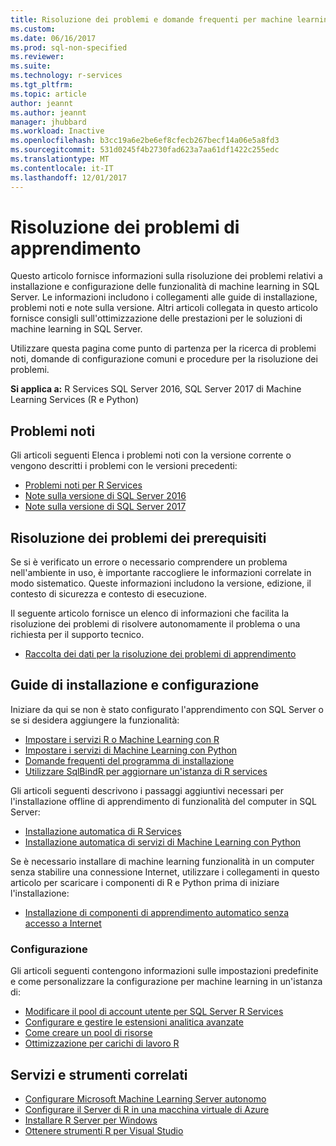 ```yaml
---
title: Risoluzione dei problemi e domande frequenti per machine learning in SQL Server | Documenti Microsoft
ms.custom: 
ms.date: 06/16/2017
ms.prod: sql-non-specified
ms.reviewer: 
ms.suite: 
ms.technology: r-services
ms.tgt_pltfrm: 
ms.topic: article
author: jeannt
ms.author: jeannt
manager: jhubbard
ms.workload: Inactive
ms.openlocfilehash: b3cc19a6e2be6ef8cfecb267becf14a06e5a8fd3
ms.sourcegitcommit: 531d0245f4b2730fad623a7aa61df1422c255edc
ms.translationtype: MT
ms.contentlocale: it-IT
ms.lasthandoff: 12/01/2017
---
```

# <a name="troubleshoot-machine-learning"></a>Risoluzione dei problemi di apprendimento

Questo articolo fornisce informazioni sulla risoluzione dei problemi relativi a installazione e configurazione delle funzionalità di machine learning in SQL Server. Le informazioni includono i collegamenti alle guide di installazione, problemi noti e note sulla versione. Altri articoli collegata in questo articolo fornisce consigli sull'ottimizzazione delle prestazioni per le soluzioni di machine learning in SQL Server.

Utilizzare questa pagina come punto di partenza per la ricerca di problemi noti, domande di configurazione comuni e procedure per la risoluzione dei problemi.

**Si applica a:** R Services SQL Server 2016, SQL Server 2017 di Machine Learning Services (R e Python)

## <a name="known-issues"></a>Problemi noti

Gli articoli seguenti Elenca i problemi noti con la versione corrente o vengono descritti i problemi con le versioni precedenti:

+ [Problemi noti per R Services](../advanced-analytics/known-issues-for-sql-server-machine-learning-services.md)
+ [Note sulla versione di SQL Server 2016](../sql-server/sql-server-2016-release-notes.md)
+ [Note sulla versione di SQL Server 2017](../sql-server/sql-server-2017-release-notes.md)

## <a name="troubleshooting-prerequisites"></a>Risoluzione dei problemi dei prerequisiti

Se si è verificato un errore o necessario comprendere un problema nell'ambiente in uso, è importante raccogliere le informazioni correlate in modo sistematico. Queste informazioni includono la versione, edizione, il contesto di sicurezza e contesto di esecuzione.

Il seguente articolo fornisce un elenco di informazioni che facilita la risoluzione dei problemi di risolvere autonomamente il problema o una richiesta per il supporto tecnico.

+ [Raccolta dei dati per la risoluzione dei problemi di apprendimento](data-collection-ml-troubleshooting-process.md)

## <a name="setup-and-configuration-guides"></a>Guide di installazione e configurazione

Iniziare da qui se non è stato configurato l'apprendimento con SQL Server o se si desidera aggiungere la funzionalità:

+ [Impostare i servizi R o Machine Learning con R](../advanced-analytics/r/set-up-sql-server-r-services-in-database.md)
+ [Impostare i servizi di Machine Learning con Python](../advanced-analytics/python/setup-python-machine-learning-services.md)
+ [Domande frequenti del programma di installazione](../advanced-analytics/r/upgrade-and-installation-faq-sql-server-r-services.md)
+ [Utilizzare SqlBindR per aggiornare un'istanza di R services](../advanced-analytics/r/use-sqlbindr-exe-to-upgrade-an-instance-of-sql-server.md)

Gli articoli seguenti descrivono i passaggi aggiuntivi necessari per l'installazione offline di apprendimento di funzionalità del computer in SQL Server:

+ [Installazione automatica di R Services](../advanced-analytics/r/unattended-installs-of-sql-server-r-services.md) 
+ [Installazione automatica di servizi di Machine Learning con Python](../advanced-analytics/python/unattended-installs-of-sql-server-python-services.md)

Se è necessario installare di machine learning funzionalità in un computer senza stabilire una connessione Internet, utilizzare i collegamenti in questo articolo per scaricare i componenti di R e Python prima di iniziare l'installazione:

+ [Installazione di componenti di apprendimento automatico senza accesso a Internet](../advanced-analytics/r/installing-ml-components-without-internet-access.md)

### <a name="configuration"></a>Configurazione

Gli articoli seguenti contengono informazioni sulle impostazioni predefinite e come personalizzare la configurazione per machine learning in un'istanza di:

+ [Modificare il pool di account utente per SQL Server R Services](../advanced-analytics/r/modify-the-user-account-pool-for-sql-server-r-services.md)  
+ [Configurare e gestire le estensioni analitica avanzate](../advanced-analytics/r/configure-and-manage-advanced-analytics-extensions.md)  
+ [Come creare un pool di risorse](r/how-to-create-a-resource-pool-for-r.md)
+ [Ottimizzazione per carichi di lavoro R](r/operationalizing-your-r-code.md)

## <a name="related-tools-and-services"></a>Servizi e strumenti correlati

+ [Configurare Microsoft Machine Learning Server autonomo](../advanced-analytics/r/create-a-standalone-r-server.md)
+ [Configurare il Server di R in una macchina virtuale di Azure](../advanced-analytics/r/provision-the-r-server-only-sql-server-2016-enterprise-vm-on-azure.md)
+ [Installare R Server per Windows](https://msdn.microsoft.com/microsoft-r/rserver-install-windows)
+ [Ottenere strumenti R per Visual Studio](https://www.visualstudio.com/vs/rtvs/)
